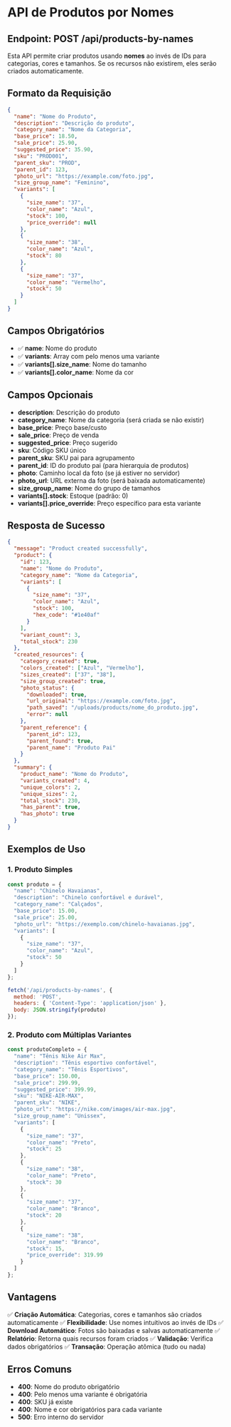 # API de Produtos por Nomes

## Endpoint: POST /api/products-by-names

Esta API permite criar produtos usando **nomes** ao invés de IDs para categorias, cores e tamanhos. Se os recursos não existirem, eles serão criados automaticamente.

## Formato da Requisição

```json
{
  "name": "Nome do Produto",
  "description": "Descrição do produto",
  "category_name": "Nome da Categoria",
  "base_price": 18.50,
  "sale_price": 25.90,
  "suggested_price": 35.90,
  "sku": "PROD001",
  "parent_sku": "PROD",
  "parent_id": 123,
  "photo_url": "https://example.com/foto.jpg",
  "size_group_name": "Feminino",
  "variants": [
    {
      "size_name": "37",
      "color_name": "Azul",
      "stock": 100,
      "price_override": null
    },
    {
      "size_name": "38",
      "color_name": "Azul", 
      "stock": 80
    },
    {
      "size_name": "37",
      "color_name": "Vermelho",
      "stock": 50
    }
  ]
}
```

## Campos Obrigatórios

- ✅ **name**: Nome do produto
- ✅ **variants**: Array com pelo menos uma variante
- ✅ **variants[].size_name**: Nome do tamanho
- ✅ **variants[].color_name**: Nome da cor

## Campos Opcionais

- **description**: Descrição do produto
- **category_name**: Nome da categoria (será criada se não existir)
- **base_price**: Preço base/custo
- **sale_price**: Preço de venda
- **suggested_price**: Preço sugerido
- **sku**: Código SKU único
- **parent_sku**: SKU pai para agrupamento
- **parent_id**: ID do produto pai (para hierarquia de produtos)
- **photo**: Caminho local da foto (se já estiver no servidor)
- **photo_url**: URL externa da foto (será baixada automaticamente)
- **size_group_name**: Nome do grupo de tamanhos
- **variants[].stock**: Estoque (padrão: 0)
- **variants[].price_override**: Preço específico para esta variante

## Resposta de Sucesso

```json
{
  "message": "Product created successfully",
  "product": {
    "id": 123,
    "name": "Nome do Produto",
    "category_name": "Nome da Categoria",
    "variants": [
      {
        "size_name": "37",
        "color_name": "Azul",
        "stock": 100,
        "hex_code": "#1e40af"
      }
    ],
    "variant_count": 3,
    "total_stock": 230
  },
  "created_resources": {
    "category_created": true,
    "colors_created": ["Azul", "Vermelho"],
    "sizes_created": ["37", "38"],
    "size_group_created": true,
    "photo_status": {
      "downloaded": true,
      "url_original": "https://example.com/foto.jpg",
      "path_saved": "/uploads/products/nome_do_produto.jpg",
      "error": null
    },
    "parent_reference": {
      "parent_id": 123,
      "parent_found": true,
      "parent_name": "Produto Pai"
    }
  },
  "summary": {
    "product_name": "Nome do Produto",
    "variants_created": 4,
    "unique_colors": 2,
    "unique_sizes": 2,
    "total_stock": 230,
    "has_parent": true,
    "has_photo": true
  }
}
```

## Exemplos de Uso

### 1. Produto Simples
```javascript
const produto = {
  "name": "Chinelo Havaianas",
  "description": "Chinelo confortável e durável",
  "category_name": "Calçados",
  "base_price": 15.00,
  "sale_price": 25.00,
  "photo_url": "https://exemplo.com/chinelo-havaianas.jpg",
  "variants": [
    {
      "size_name": "37",
      "color_name": "Azul",
      "stock": 50
    }
  ]
};

fetch('/api/products-by-names', {
  method: 'POST',
  headers: { 'Content-Type': 'application/json' },
  body: JSON.stringify(produto)
});
```

### 2. Produto com Múltiplas Variantes
```javascript
const produtoCompleto = {
  "name": "Tênis Nike Air Max",
  "description": "Tênis esportivo confortável",
  "category_name": "Tênis Esportivos",
  "base_price": 150.00,
  "sale_price": 299.99,
  "suggested_price": 399.99,
  "sku": "NIKE-AIR-MAX",
  "parent_sku": "NIKE",
  "photo_url": "https://nike.com/images/air-max.jpg",
  "size_group_name": "Unissex",
  "variants": [
    {
      "size_name": "37",
      "color_name": "Preto",
      "stock": 25
    },
    {
      "size_name": "38",
      "color_name": "Preto",
      "stock": 30
    },
    {
      "size_name": "37",
      "color_name": "Branco",
      "stock": 20
    },
    {
      "size_name": "38",
      "color_name": "Branco",
      "stock": 15,
      "price_override": 319.99
    }
  ]
};
```

## Vantagens

✅ **Criação Automática**: Categorias, cores e tamanhos são criados automaticamente
✅ **Flexibilidade**: Use nomes intuitivos ao invés de IDs
✅ **Download Automático**: Fotos são baixadas e salvas automaticamente
✅ **Relatório**: Retorna quais recursos foram criados
✅ **Validação**: Verifica dados obrigatórios
✅ **Transação**: Operação atômica (tudo ou nada)

## Erros Comuns

- **400**: Nome do produto obrigatório
- **400**: Pelo menos uma variante é obrigatória  
- **400**: SKU já existe
- **400**: Nome e cor obrigatórios para cada variante
- **500**: Erro interno do servidor
